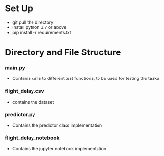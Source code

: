 # Set Up 
- git pull the directory
- install python 3.7 or above
- pip install -r requirements.txt

# Directory and File Structure
### main.py
- Contains calls to different test functions, to be used for testing the tasks

### flight_delay.csv 
- contains the dataset

### predictor.py 
- Contains the predictor class implementation

### flight_delay_notebook
- Contains the jupyter notebook implementation